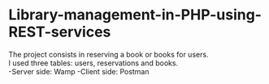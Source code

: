 # Library-management-in-PHP-using-REST-services

The project consists in reserving a book or books for users.<br/>I used three tables: users, reservations and books.<br/>
-Server side: Wamp
-Client side: Postman
